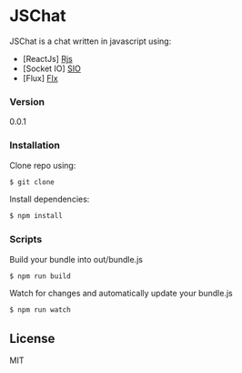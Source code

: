 # JSChat

JSChat is a chat written in javascript using:

  - [ReactJs] [Rjs]
  - [Socket IO] [SIO]
  - [Flux] [Flx]

### Version
0.0.1

### Installation

Clone repo using:

```sh
$ git clone
```

Install dependencies:

```sh
$ npm install
```

### Scripts

Build your bundle into out/bundle.js
```sh
$ npm run build
```

Watch for changes and automatically update your bundle.js
```sh
$ npm run watch
```

License
----

MIT

   [SIO]: <http://socket.io/>
   [RJS]: <https://facebook.github.io/react/>
   [FLX]: <https://facebook.github.io/flux/>
